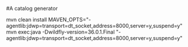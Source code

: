 #A catalog generator

mvn clean install
MAVEN_OPTS="-agentlib:jdwp=transport=dt_socket,address=8000,server=y,suspend=y" mvn exec:java -Dwildfly-version=36.0.1.Final "-agentlib:jdwp=transport=dt_socket,address=8000,server=y,suspend=y"

